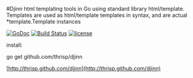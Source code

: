 #Djinn
html templating tools in Go using standard library html/template. Templates are
used as html/template templates in syntax, and are actual \*template.Template instances

[![GoDoc](https://godoc.org/github.com/thrisp/djinn?status.png)](https://godoc.org/github.com/thrisp/djinn)
[![Build Status](https://travis-ci.org/thrisp/djinn.svg?branch=develop)](https://travis-ci.org/thrisp/djinn)
[![license](http://img.shields.io/badge/license-MIT-red.svg?style=flat)](https://raw.githubusercontent.com/thrisp/djinn/master/LICENSE)

install:

go get github.com/thrisp/djinn


[http://thrisp.github.com/djinn](http://thrisp.github.com/djinn)
